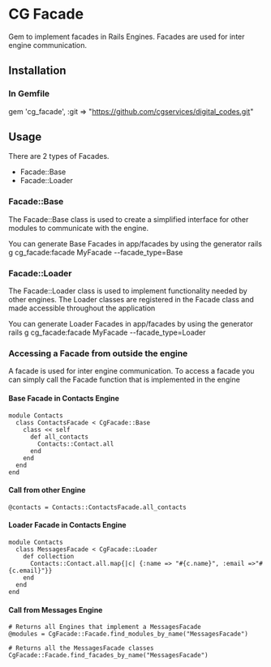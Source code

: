 # CG Facade
Gem to implement facades in Rails Engines. Facades are used for inter engine communication.

## Installation
### In Gemfile
gem 'cg_facade', :git => "https://github.com/cgservices/digital_codes.git"

## Usage
There are 2 types of Facades.
  - Facade::Base
  - Facade::Loader

### Facade::Base
The Facade::Base class is used to create a simplified interface for other modules to communicate with the engine.

You can generate Base Facades in app/facades by using the generator
    rails g cg_facade:facade MyFacade --facade_type=Base


### Facade::Loader
The Facade::Loader class is used to implement functionality needed by other engines. The Loader classes are registered in the Facade class and made accessible throughout the application

You can generate Loader Facades in app/facades by using the generator
    rails g cg_facade:facade MyFacade --facade_type=Loader

### Accessing a Facade from outside the engine
A facade is used for inter engine communication. To access a facade you can simply call the Facade function that is implemented in the engine
#### Base Facade in Contacts Engine
    module Contacts
      class ContactsFacade < CgFacade::Base
        class << self
          def all_contacts
            Contacts::Contact.all
          end
        end
      end
    end

#### Call from other Engine
    @contacts = Contacts::ContactsFacade.all_contacts

#### Loader Facade in Contacts Engine
    module Contacts
      class MessagesFacade < CgFacade::Loader
        def collection
          Contacts::Contact.all.map{|c| {:name => "#{c.name}", :email =>"#{c.email}"}}
        end
      end
    end

#### Call from Messages Engine
    # Returns all Engines that implement a MessagesFacade
    @modules = CgFacade::Facade.find_modules_by_name("MessagesFacade")

    # Returns all the MessagesFacade classes
    CgFacade::Facade.find_facades_by_name("MessagesFacade")
